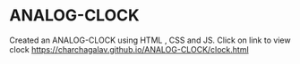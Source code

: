 # ANALOG-CLOCK
 Created an ANALOG-CLOCK using HTML , CSS and JS.
 Click on link to view clock https://charchagalav.github.io/ANALOG-CLOCK/clock.html
